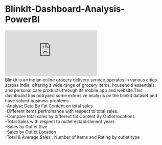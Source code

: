 # BlinkIt-Dashboard-Analysis-PowerBI
![Dashboard](https://github.com/csanjiti1/BlinkIt-Dashboard-Analysis-PowerBI/blob/main/Blinkit%20Sales%20Data.pdf)<br>
Blinkit is an Indian online grocery delivery service,operates in various cities across India, offering a wide range of grocery items, household essentials, and personal care products through its mobile app and website.This dashboard has potryaed some extensive analysis on the blinkit dataset and have solved business problems .<br>
-Analyse Data By Fat Content on total sales. <br>
-Different items perfromance with respect to total sales.<br>
-Compare total sales by different fat Content By Outlet locations <br>
-Total Sales with respect to outlet establishment years <br>
-Sales by Outlet Size <br>
-Sales by Outlet Location <br>
-Total & Average Sales , Number of items and Rating by outlet type <br>
